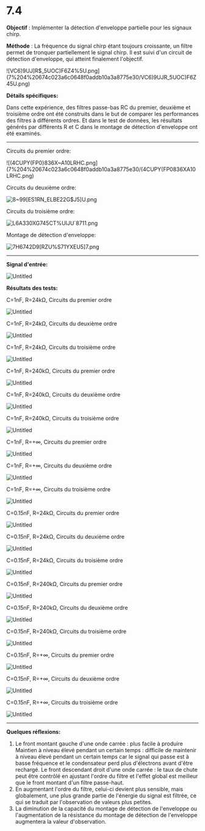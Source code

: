 # 7.4

**Objectif** : Implémenter la détection d'enveloppe partielle pour les signaux chirp.

**Méthode** : La fréquence du signal chirp étant toujours croissante, un filtre permet de tronquer partiellement le signal chirp. Il est suivi d'un circuit de détection d'enveloppe, qui atteint finalement l'objectif.

![VC6)9UJ]R$_5UOC)F6Z4%5U.png](7%204%20674c023a6c0648f0addb10a3a8775e30/VC6)9UJR_5UOC)F6Z45U.png)

**Détails spécifiques:**

Dans cette expérience, des filtres passe-bas RC du premier, deuxième et troisième ordre ont été construits dans le but de comparer les performances des filtres à différents ordres.
Et dans le test de données, les résultats générés par différents R et C dans le montage de détection d'enveloppe ont été examinés.

---

Circuits du premier ordre:

![(4CUPY(FP0}836X~A10LRHC.png](7%204%20674c023a6c0648f0addb10a3a8775e30/(4CUPY(FP0836XA10LRHC.png)

Circuits du deuxième ordre:

![8~99[ES1RN_ELBE22G$J5]U.png](7%204%20674c023a6c0648f0addb10a3a8775e30/899ES1RN_ELBE22GJ5U.png)

Circuits du troisième ordre:

![L6A330XG745CT%UIJU`8711.png](7%204%20674c023a6c0648f0addb10a3a8775e30/L6A330XG745CTUIJU8711.png)

Montage de détection d'enveloppe:

![7H6742D9[RZU%S71YXEU5]7.png](7%204%20674c023a6c0648f0addb10a3a8775e30/7H6742D9RZUS71YXEU57.png)

---

**Signal d'entrée:**

![Untitled](7%204%20674c023a6c0648f0addb10a3a8775e30/Untitled.png)

**Résultats des tests:**

C=1nF, R=24kΩ, Circuits du premier ordre

![Untitled](7%204%20674c023a6c0648f0addb10a3a8775e30/Untitled%201.png)

C=1nF, R=24kΩ, Circuits du deuxième ordre

![Untitled](7%204%20674c023a6c0648f0addb10a3a8775e30/Untitled%202.png)

C=1nF, R=24kΩ, Circuits du troisième ordre

![Untitled](7%204%20674c023a6c0648f0addb10a3a8775e30/Untitled%203.png)

C=1nF, R=240kΩ, Circuits du premier ordre

![Untitled](7%204%20674c023a6c0648f0addb10a3a8775e30/Untitled%204.png)

C=1nF, R=240kΩ, Circuits du deuxième ordre

![Untitled](7%204%20674c023a6c0648f0addb10a3a8775e30/Untitled%205.png)

C=1nF, R=240kΩ, Circuits du troisième ordre

![Untitled](7%204%20674c023a6c0648f0addb10a3a8775e30/Untitled%206.png)

C=1nF, R=+∞, Circuits du premier ordre

![Untitled](7%204%20674c023a6c0648f0addb10a3a8775e30/Untitled%207.png)

C=1nF, R=+∞, Circuits du deuxième ordre

![Untitled](7%204%20674c023a6c0648f0addb10a3a8775e30/Untitled%208.png)

C=1nF, R=+∞, Circuits du troisième ordre

![Untitled](7%204%20674c023a6c0648f0addb10a3a8775e30/Untitled%209.png)

C=0.15nF, R=24kΩ, Circuits du premier ordre

![Untitled](7%204%20674c023a6c0648f0addb10a3a8775e30/Untitled%2010.png)

C=0.15nF, R=24kΩ, Circuits du deuxième ordre

![Untitled](7%204%20674c023a6c0648f0addb10a3a8775e30/Untitled%2011.png)

C=0.15nF, R=24kΩ, Circuits du troisième ordre

![Untitled](7%204%20674c023a6c0648f0addb10a3a8775e30/Untitled%2012.png)

C=0.15nF, R=240kΩ, Circuits du premier ordre

![Untitled](7%204%20674c023a6c0648f0addb10a3a8775e30/Untitled%2013.png)

C=0.15nF, R=240kΩ, Circuits du deuxième ordre

![Untitled](7%204%20674c023a6c0648f0addb10a3a8775e30/Untitled%2014.png)

C=0.15nF, R=240kΩ, Circuits du troisième ordre

![Untitled](7%204%20674c023a6c0648f0addb10a3a8775e30/Untitled%2015.png)

C=0.15nF, R=+∞, Circuits du premier ordre

![Untitled](7%204%20674c023a6c0648f0addb10a3a8775e30/Untitled%2016.png)

C=0.15nF, R=+∞, Circuits du deuxième ordre

![Untitled](7%204%20674c023a6c0648f0addb10a3a8775e30/Untitled%2017.png)

C=0.15nF, R=+∞, Circuits du troisième ordre

![Untitled](7%204%20674c023a6c0648f0addb10a3a8775e30/Untitled%2018.png)

---

**Quelques réflexions:**

1. Le front montant gauche d'une onde carrée : plus facile à produire
Maintien à niveau élevé pendant un certain temps : difficile de maintenir à niveau élevé pendant un certain temps car le signal qui passe est à basse fréquence et le condensateur perd plus d'électrons avant d'être rechargé.
Le front descendant droit d'une onde carrée : le taux de chute peut être contrôlé en ajustant l'ordre du filtre et l'effet global est meilleur que le front montant d'un filtre passe-haut.
2. En augmentant l'ordre du filtre, celui-ci devient plus sensible, mais globalement, une plus grande partie de l'énergie du signal est filtrée, ce qui se traduit par l'observation de valeurs plus petites.
3. La diminution de la capacité du montage de détection de l'enveloppe ou l'augmentation de la résistance du montage de détection de l'enveloppe augmentera la valeur d'observation.